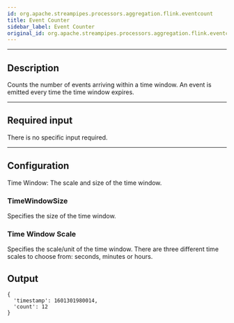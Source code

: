 ```yaml
---
id: org.apache.streampipes.processors.aggregation.flink.eventcount
title: Event Counter
sidebar_label: Event Counter
original_id: org.apache.streampipes.processors.aggregation.flink.eventcount
---
```


<!--
  ~ Licensed to the Apache Software Foundation (ASF) under one or more
  ~ contributor license agreements.  See the NOTICE file distributed with
  ~ this work for additional information regarding copyright ownership.
  ~ The ASF licenses this file to You under the Apache License, Version 2.0
  ~ (the "License"); you may not use this file except in compliance with
  ~ the License.  You may obtain a copy of the License at
  ~
  ~    http://www.apache.org/licenses/LICENSE-2.0
  ~
  ~ Unless required by applicable law or agreed to in writing, software
  ~ distributed under the License is distributed on an "AS IS" BASIS,
  ~ WITHOUT WARRANTIES OR CONDITIONS OF ANY KIND, either express or implied.
  ~ See the License for the specific language governing permissions and
  ~ limitations under the License.
  ~
  -->





***

## Description
Counts the number of events arriving within a time window. An event is emitted every time the time window expires.

***

## Required input
There is no specific input required.

***

## Configuration
Time Window: The scale and size of the time window.

### TimeWindowSize  
Specifies the size of the time window.

### Time Window Scale
Specifies the scale/unit of the time window. There are three different time scales to choose from: seconds, minutes or hours.

## Output
```
{
  'timestamp': 1601301980014, 
  'count': 12
}
```
